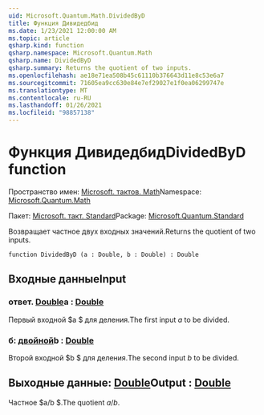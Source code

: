```yaml
---
uid: Microsoft.Quantum.Math.DividedByD
title: Функция Дивидедбид
ms.date: 1/23/2021 12:00:00 AM
ms.topic: article
qsharp.kind: function
qsharp.namespace: Microsoft.Quantum.Math
qsharp.name: DividedByD
qsharp.summary: Returns the quotient of two inputs.
ms.openlocfilehash: ae18e71ea508b45c61110b376643d11e8c53e6a7
ms.sourcegitcommit: 71605ea9cc630e84e7ef29027e1f0ea06299747e
ms.translationtype: MT
ms.contentlocale: ru-RU
ms.lasthandoff: 01/26/2021
ms.locfileid: "98857138"
---
```

# <a name="dividedbyd-function"></a><span data-ttu-id="7e6fb-102">Функция Дивидедбид</span><span class="sxs-lookup"><span data-stu-id="7e6fb-102">DividedByD function</span></span>

<span data-ttu-id="7e6fb-103">Пространство имен: [Microsoft. тактов. Math](xref:Microsoft.Quantum.Math)</span><span class="sxs-lookup"><span data-stu-id="7e6fb-103">Namespace: [Microsoft.Quantum.Math](xref:Microsoft.Quantum.Math)</span></span>

<span data-ttu-id="7e6fb-104">Пакет: [Microsoft. такт. Standard](https://nuget.org/packages/Microsoft.Quantum.Standard)</span><span class="sxs-lookup"><span data-stu-id="7e6fb-104">Package: [Microsoft.Quantum.Standard](https://nuget.org/packages/Microsoft.Quantum.Standard)</span></span>


<span data-ttu-id="7e6fb-105">Возвращает частное двух входных значений.</span><span class="sxs-lookup"><span data-stu-id="7e6fb-105">Returns the quotient of two inputs.</span></span>

```qsharp
function DividedByD (a : Double, b : Double) : Double
```


## <a name="input"></a><span data-ttu-id="7e6fb-106">Входные данные</span><span class="sxs-lookup"><span data-stu-id="7e6fb-106">Input</span></span>

### <a name="a--double"></a><span data-ttu-id="7e6fb-107">ответ. [Double](xref:microsoft.quantum.lang-ref.double)</span><span class="sxs-lookup"><span data-stu-id="7e6fb-107">a : [Double](xref:microsoft.quantum.lang-ref.double)</span></span>

<span data-ttu-id="7e6fb-108">Первый входной $a $ для деления.</span><span class="sxs-lookup"><span data-stu-id="7e6fb-108">The first input $a$ to be divided.</span></span>


### <a name="b--double"></a><span data-ttu-id="7e6fb-109">б: [двойной](xref:microsoft.quantum.lang-ref.double)</span><span class="sxs-lookup"><span data-stu-id="7e6fb-109">b : [Double](xref:microsoft.quantum.lang-ref.double)</span></span>

<span data-ttu-id="7e6fb-110">Второй входной $b $ для деления.</span><span class="sxs-lookup"><span data-stu-id="7e6fb-110">The second input $b$ to be divided.</span></span>



## <a name="output--double"></a><span data-ttu-id="7e6fb-111">Выходные данные: [Double](xref:microsoft.quantum.lang-ref.double)</span><span class="sxs-lookup"><span data-stu-id="7e6fb-111">Output : [Double](xref:microsoft.quantum.lang-ref.double)</span></span>

<span data-ttu-id="7e6fb-112">Частное $a/b $.</span><span class="sxs-lookup"><span data-stu-id="7e6fb-112">The quotient $a / b$.</span></span>